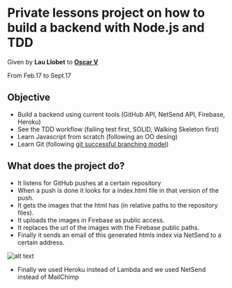 Private lessons project on how to build a backend with Node.js and TDD
===============================================================
Given by **Lau Llobet** to [**Oscar V**](https://github.com/OscarValcarcel)

From Feb.17 to Sept.17

## Objective
* Build a backend using current tools (GitHub API, NetSend API, Firebase, Heroku)
* See the TDD workflow (failing test first, SOLID, Walking Skeleton first)
* Learn Javascript from scratch (following an OO desing)
* Learn Git (following [git successful branching model](http://nvie.com/posts/a-successful-git-branching-model/))

## What does the project do?
* It listens for GitHub pushes at a certain repository
* When a push is done it looks for a index.html file in that version of the push.
* It gets the images that the html has (in relative paths to the repository files).
* It uploads the images in Firebase as public access.
* It replaces the url of the images with the Firebase public paths. 
* Finally it sends an email of this generated htmls index via NetSend to a certain address.


![alt text](https://github.com/LauLlobet/teaching--Emailsender-When-Push/raw/master/plan.png "Logo Title Text 1")
* Finally we used Heroku instead of Lambda and we used NetSend instead of MailChimp





